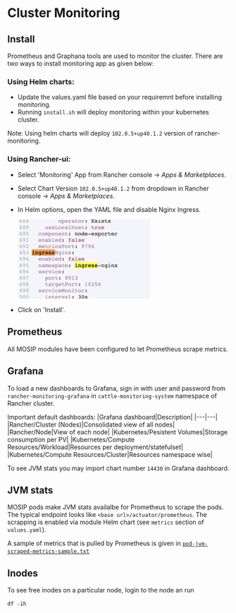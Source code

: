 # Cluster Monitoring

## Install
Prometheus and Graphana tools are used to monitor the cluster. There are two ways to install monitoring app as given below: 

### Using Helm charts:

* Update the values.yaml file based on your requiremnt before installing monitoring.
* Running `install.sh` will deploy monitoring within your kubernetes cluster.

Note: Using helm charts will deploy `102.0.5+up40.1.2` version of rancher-monitoring.

### Using Rancher-ui:

* Select 'Monitoring' App from  Rancher console -> _Apps & Marketplaces_.
* Select Chart Version `102.0.5+up40.1.2` from dropdown in Rancher console -> _Apps & Marketplaces_.
* In Helm options, open the YAML file and disable Nginx Ingress. 

    <img src="../docs/_images/ingress-disable.png" width="300">

* Click on 'Install'.

## Prometheus
All MOSIP modules have been configured to let Prometheus scrape metrics.

## Grafana
To load a new dashboards to Grafana, sign in with user and password from `rancher-monitoring-grafana` in `cattle-monitoring-system` namespace of Rancher cluster.

Important default dashboards:
|Grafana dashboard|Description|
|---|---|
|Rancher/Cluster (Nodes)|Consolidated view of all nodes|
|Rancher/Node|View of each node|
|Kubernetes/Pesistent Volumes|Storage consumption per PV|
|Kubernetes/Compute Resources/Workload|Resources per deployment/statefulset|
|Kubernetes/Compute Resources/Cluster|Resources namespace wise|

To see JVM stats you may import chart number `14430` in Grafana dashboard.

## JVM stats 
MOSIP pods make JVM stats availalbe for Prometheus to scrape the pods. The typical endpoint looks like
`<base url>/actuator/prometheus`. The scrapping is enabled via module Helm chart (see `metrics` section of `values.yaml`).

A sample of metrics that is pulled by Prometheus is given in [`pod-jvm-scraped-metrics-sample.txt`](./pod-jvm-scraped-metrics-sample.txt)

## Inodes
To see free inodes on a particular node, login to the node an run 
```
df -ih
```
